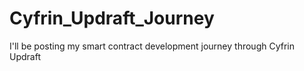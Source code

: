 # Cyfrin_Updraft_Journey
I'll be posting my smart contract development journey through Cyfrin Updraft
